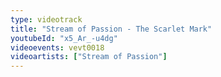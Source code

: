 ```yaml
---
type: videotrack
title: "Stream of Passion - The Scarlet Mark"
youtubeId: "x5_Ar_-u4dg"
videoevents: vevt0018
videoartists: ["Stream of Passion"]
---
```

